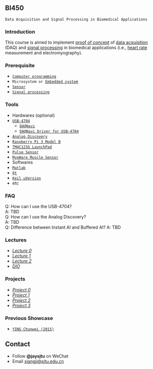 ## BI450
`Data Acquisition and Signal Processing in Biomedical Applications`
### Introduction
This course is aimed to implement [proof of concept](https://en.wikipedia.org/wiki/Proof_of_concept) of [data acquisition](https://en.wikipedia.org/wiki/Data_acquisition) (DAQ) and [signal processing](https://en.wikipedia.org/wiki/Signal_processing) in biomedical applications (i.e., [heart rate](https://en.wikipedia.org/wiki/Heart_rate) measurement and electromyography).
### Prerequisite
* [`Computer programming`](https://en.wikipedia.org/wiki/Computer_programming)
* `Microsystem or `[`Embedded system`](https://en.wikipedia.org/wiki/Embedded_system)
* [`Sensor`](https://en.wikipedia.org/wiki/Sensor)
* [`Signal processing`](https://en.wikipedia.org/wiki/Signal_processing)  

### Tools
* Hardwares (optional)
 * [`USB-4704`](http://www.advantech.com.cn/products/1-2mlkno/usb-4704/mod_4d0800cc-f6fd-402a-9782-24cd0ffdaf42)
    * [`DAQNavi`](http://support.advantech.com/Support/DownloadSRDetail_New.aspx?SR_ID=1-13L33UP&Doc_Source=Download)
    * [`DAQNavi Driver for USB-4704`](http://support.advantech.com/Support/DownloadSRDetail_New.aspx?SR_ID=1-IM07EN&Doc_Source=Download)
 * [`Analog Discovery`](https://reference.digilentinc.com/reference/instrumentation/analog-discovery/start?redirect=1id=analog_discovery/analog_discovery)
 * [`Raspberry Pi 3 Model B`](https://www.raspberrypi.org/products/raspberry-pi-3-model-b/)
 * [`TM4C123G LaunchPad`](http://www.ti.com/tool/ek-tm4c123gxl)
 * [`Pulse Sensor`](http://pulsesensor.com/)
 * [`MyoWare Muscle Sensor`](http://www.advancertechnologies.com/p/myoware.html)
* Softwares
 * [`Matlab`](https://en.wikipedia.org/wiki/MATLAB)
 * [`Qt`](http://www.qt.io/)
 * [`Keil uVersion`](http://www.keil.com/download/product/)
 * etc

### FAQ
Q: How can I use the USB-4704?  
A: TBD  
Q: How can I use the Analog Discovery?  
A: TBD  
Q: Difference between Instant AI and Buffered AI?
A: TBD

### Lectures
* [*Lecture 0*](https://github.com/SJTUCourse/BI450/blob/master/Lectures/2016%20Fall/Lecture%200/Lecture%200.ppt)
* [*Lecture 1*](https://github.com/SJTUCourse/BI450/blob/master/Lectures/2016%20Fall/Lecture%201/Lecture%201.ppt)
* [*Lecture 2*](https://github.com/SJTUCourse/BI450/blob/master/Lectures/2016%20Fall/Lecture%202/Lecture%202.ppt)
* [*DIO*](https://github.com/SJTUCourse/BI450/blob/master/Lectures/2015%20Fall/Lecture%202%20(DIO%20Introduction).ppt)

### Projects
* [*Project 0*](https://github.com/SJTUCourse/BI450/blob/master/Projects/2016%20Fall/Project%200.pdf)
* [*Project 1*](https://github.com/SJTUCourse/BI450/blob/master/Projects/2016%20Fall/Project%201.pdf)
* [*Project 2*](https://github.com/SJTUCourse/BI450/blob/master/Projects/2016%20Fall/Project%202.pdf)
* [*Project 3*](https://github.com/SJTUCourse/BI450/blob/master/Projects/2016%20Fall/Project%203.pdf)

### Previous Showcase
* [`YING Chunwei (2015)`](http://v.youku.com/v_show/id_XMTM3NDI3NjA4OA==.html?from=s1.8-1-1.2)

## Contact
* Follow **@jaysjtu** on WeChat
* Email [xiangji@sjtu.edu.cn](mailto:xiangji@sjtu.edu.cn)
